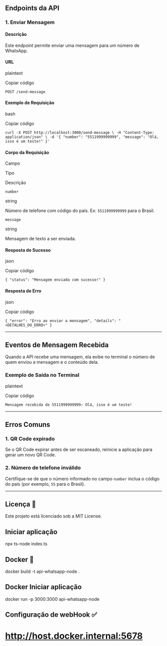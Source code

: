
## **Endpoints da API**

### **1. Enviar Mensagem**

#### **Descrição**

Este endpoint permite enviar uma mensagem para um número de WhatsApp.

#### **URL**

plaintext

Copiar código

`POST /send-message` 

#### **Exemplo de Requisição**

bash

Copiar código

`curl -X POST http://localhost:3000/send-message \
     -H "Content-Type: application/json" \
     -d '{
           "number": "5511999999999",
           "message": "Olá, isso é um teste!"
         }'` 

#### **Corpo da Requisição**

Campo

Tipo

Descrição

`number`

string

Número de telefone com código do país. Ex: `5511999999999` para o Brasil.

`message`

string

Mensagem de texto a ser enviada.

#### **Resposta de Sucesso**

json

Copiar código

`{
  "status": "Mensagem enviada com sucesso!"
}` 

#### **Resposta de Erro**

json

Copiar código

`{
  "error": "Erro ao enviar a mensagem",
  "details": "<DETALHES_DO_ERRO>"
}` 

----------

## **Eventos de Mensagem Recebida**

Quando a API recebe uma mensagem, ela exibe no terminal o número de quem enviou a mensagem e o conteúdo dela.

### **Exemplo de Saída no Terminal**

plaintext

Copiar código

`Mensagem recebida de 5511999999999: Olá, isso é um teste!` 

----------

## **Erros Comuns**

### **1. QR Code expirado**

Se o QR Code expirar antes de ser escaneado, reinicie a aplicação para gerar um novo QR Code.

### **2. Número de telefone inválido**

Certifique-se de que o número informado no campo `number` inclua o código do país (por exemplo, `55` para o Brasil).

----------

## **Licença** 📄

Este projeto está licenciado sob a MIT License.


## Iniciar aplicação 

npx ts-node index.ts


## Docker 🐋

docker build -t api-whatsapp-node .

## Docker Iniciar aplicação

docker run -p 3000:3000 api-whatsapp-node

## Configuração de webHook  ✅
# http://host.docker.internal:5678

